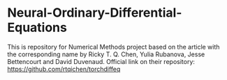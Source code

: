 # Neural-Ordinary-Differential-Equations
This is repository for Numerical Methods project based on the article with the corresponding name by Ricky T. Q. Chen, Yulia Rubanova, Jesse Bettencourt and David Duvenaud.
Official link on their repository: https://github.com/rtqichen/torchdiffeq
